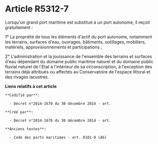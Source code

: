 # Article R5312-7

Lorsqu'un grand port maritime est substitué à un port autonome, il reçoit gratuitement :

1° La propriété de tous les éléments d'actif du port autonome, notamment les terrains, surfaces d'eau, ouvrages, bâtiments,
outillages, mobiliers, matériels, approvisionnements et participations ;

2° L'administration et la jouissance de l'ensemble des terrains et surfaces d'eau dépendant du domaine public maritime
naturel et du domaine public fluvial naturel de l'Etat à l'intérieur de sa circonscription, à l'exception des terrains déjà
attribués ou affectés au Conservatoire de l'espace littoral et des rivages lacustres.

**Liens relatifs à cet article**

	**Codifié par**:

	  - Décret n°2014-1670 du 30 décembre 2014 - art.

	**Créé par**:

	  - Décret n°2014-1670 du 30 décembre 2014 - art.

	**Anciens textes**:

	  - Code des ports maritimes - art. R101-9 (Ab)

